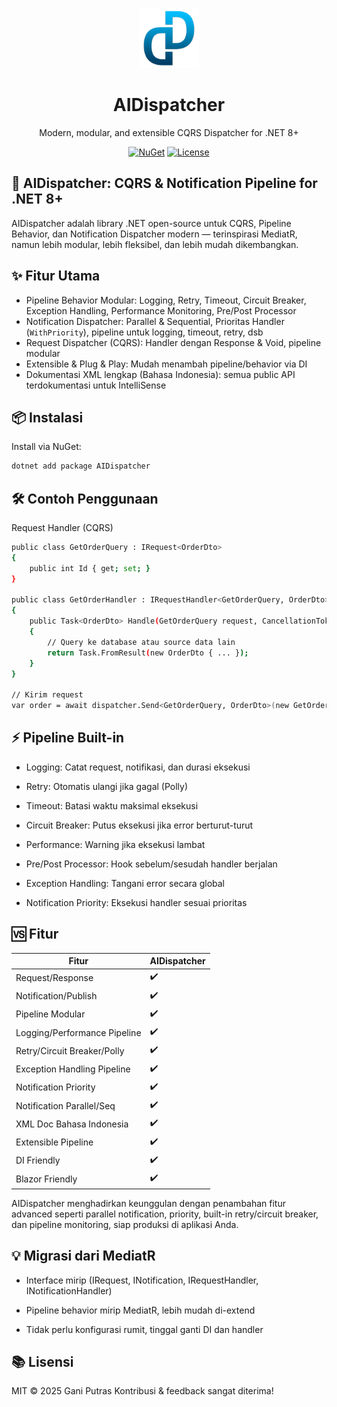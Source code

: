 <p align="center">
  <a href="https://github.com/ganiputras/AIDispatcher">
    <img src="https://raw.githubusercontent.com/ganiputras/AIDispatcher/master/logo.png" alt="AIDispatcher Logo" width="96"/>
  </a>
</p>
<h1 align="center">AIDispatcher</h1>
<p align="center">
  Modern, modular, and extensible CQRS Dispatcher for .NET 8+
</p>
<p align="center">
  <a href="https://www.nuget.org/packages/AIDispatcher"><img src="https://img.shields.io/nuget/v/AIDispatcher.svg?style=flat-square" alt="NuGet"></a>
  <a href="https://github.com/ganiputras/AIDispatcher/blob/main/LICENSE.txt"><img src="https://img.shields.io/badge/license-MIT-blue.svg?style=flat-square" alt="License"></a>
</p>

## 🚀 AIDispatcher: CQRS & Notification Pipeline for .NET 8+

AIDispatcher adalah library .NET open-source untuk CQRS, Pipeline Behavior, dan Notification Dispatcher modern — terinspirasi MediatR, namun lebih modular, lebih fleksibel, dan lebih mudah dikembangkan.

## ✨ Fitur Utama

- Pipeline Behavior Modular: Logging, Retry, Timeout, Circuit Breaker, Exception Handling, Performance Monitoring, Pre/Post Processor
- Notification Dispatcher: Parallel & Sequential, Prioritas Handler (`WithPriority`), pipeline untuk logging, timeout, retry, dsb
- Request Dispatcher (CQRS): Handler dengan Response & Void, pipeline modular
- Extensible & Plug & Play: Mudah menambah pipeline/behavior via DI
- Dokumentasi XML lengkap (Bahasa Indonesia): semua public API terdokumentasi untuk IntelliSense

## 📦 Instalasi

Install via NuGet:

```sh
dotnet add package AIDispatcher
```

 ## 🛠️ Contoh Penggunaan
Request Handler (CQRS)
```sh
public class GetOrderQuery : IRequest<OrderDto>
{
    public int Id { get; set; }
}

public class GetOrderHandler : IRequestHandler<GetOrderQuery, OrderDto>
{
    public Task<OrderDto> Handle(GetOrderQuery request, CancellationToken cancellationToken)
    {
        // Query ke database atau source data lain
        return Task.FromResult(new OrderDto { ... });
    }
}

// Kirim request
var order = await dispatcher.Send<GetOrderQuery, OrderDto>(new GetOrderQuery { Id = 1 });    
```




## ⚡ Pipeline Built-in

- Logging: Catat request, notifikasi, dan durasi eksekusi

- Retry: Otomatis ulangi jika gagal (Polly)

- Timeout: Batasi waktu maksimal eksekusi

- Circuit Breaker: Putus eksekusi jika error berturut-turut

- Performance: Warning jika eksekusi lambat

- Pre/Post Processor: Hook sebelum/sesudah handler berjalan

- Exception Handling: Tangani error secara global

- Notification Priority: Eksekusi handler sesuai prioritas

##  🆚 Fitur

| Fitur                        | AIDispatcher |
| ---------------------------- | ------------ |
| Request/Response             | ✔️           |
| Notification/Publish         | ✔️           |
| Pipeline Modular             | ✔️           |
| Logging/Performance Pipeline | ✔️           |
| Retry/Circuit Breaker/Polly  | ✔️           |
| Exception Handling Pipeline  | ✔️           |
| Notification Priority        | ✔️           |
| Notification Parallel/Seq    | ✔️           |
| XML Doc Bahasa Indonesia     | ✔️           |
| Extensible Pipeline          | ✔️           |
| DI Friendly                  | ✔️           |
| Blazor Friendly              | ✔️           |


AIDispatcher menghadirkan keunggulan dengan penambahan fitur advanced seperti parallel notification, priority, built-in retry/circuit breaker, dan pipeline monitoring, siap produksi di aplikasi Anda.


##  💡 Migrasi dari MediatR
- Interface mirip (IRequest, INotification, IRequestHandler, INotificationHandler)

- Pipeline behavior mirip MediatR, lebih mudah di-extend

- Tidak perlu konfigurasi rumit, tinggal ganti DI dan handler

##    📚 Lisensi
MIT © 2025 Gani Putras
Kontribusi & feedback sangat diterima!
